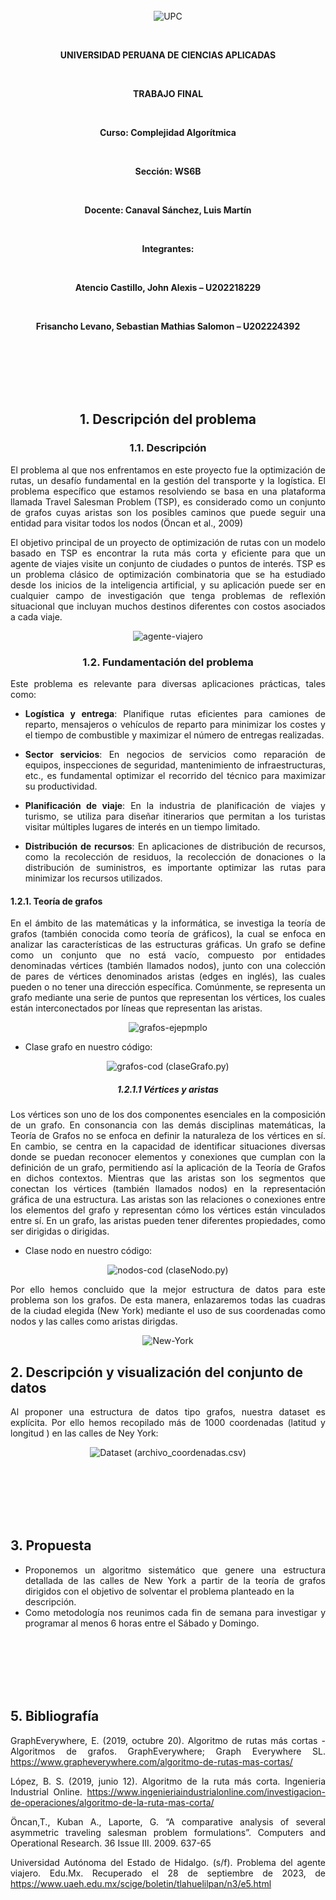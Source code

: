 <br>
<br>
<br>

<p align="center">
  <img src="https://github.com/JohnAl14/TP-Complejidad-Algoritmica/blob/main/AlgComplexTF/archivos/upc.png" alt="UPC">
</p>

<br>

<p align="center"><strong>UNIVERSIDAD PERUANA DE CIENCIAS APLICADAS</strong></p>

<br>

<p align="center"><strong>TRABAJO FINAL</strong></p>

<br>

<p align="center"><strong>Curso: Complejidad Algorítmica</strong></p>

<br>

<p align="center"><strong>Sección: WS6B</strong></p>

<br>

<p align="center"><strong>Docente: Canaval Sánchez, Luis Martín</strong></p>

<br>

<p align="center"><strong>Integrantes:</strong></p>

<br>

<p align="center"><strong>Atencio Castillo, John Alexis – U202218229</strong></p>

<br>

<p align="center"><strong> Frisancho Levano, Sebastian Mathias Salomon – U202224392</strong></p>

<br>
<br>

<div style="text-align: center;">
<br>
<br>
<br>

## 1. Descripción del problema

### 1.1. Descripción

<div style="text-align: justify;">

El problema al que nos enfrentamos en este proyecto fue la optimización de rutas, un desafío fundamental en la gestión del transporte y la logística. El problema específico que estamos resolviendo se basa en una plataforma llamada Travel Salesman Problem (TSP), es considerado como un conjunto de grafos cuyas aristas son los posibles caminos que puede seguir una entidad para visitar todos los nodos (Öncan et al., 2009)

El objetivo principal de un proyecto de optimización de rutas con un modelo basado en  TSP es encontrar la ruta más corta y eficiente para que un agente de viajes visite un conjunto de ciudades o puntos de interés.  TSP es un problema clásico de optimización combinatoria que se ha  estudiado desde los inicios de la inteligencia artificial, y su aplicación puede ser en cualquier campo de investigación que tenga problemas de reflexión situacional que incluyan muchos destinos diferentes  con costos asociados a cada viaje.

<p align="center">
  <img src="https://github.com/JohnAl14/TP-Complejidad-Algoritmica/blob/main/AlgComplexTF/archivos/tsp-problema-del-agente-viajero.jpeg" alt="agente-viajero">
</p>

</div>

### 1.2. Fundamentación del problema

<div style="text-align: justify;">

Este problema es relevante para diversas aplicaciones prácticas, tales como:

  - **Logística y entrega**:
    Planifique rutas eficientes para camiones de reparto, mensajeros o vehículos de reparto para minimizar los costes y el tiempo de combustible  y maximizar el número de entregas realizadas.


  - **Sector servicios**:
    En negocios de servicios como reparación de equipos, inspecciones de seguridad, mantenimiento de infraestructuras, etc., es fundamental optimizar el recorrido del técnico para maximizar su productividad.


  - **Planificación de viaje**:
    En la industria de planificación de viajes y turismo, se utiliza para diseñar itinerarios que permitan a los turistas visitar múltiples lugares de interés en un tiempo limitado.


  - **Distribución de recursos**:
    En aplicaciones de distribución de recursos, como la recolección de residuos, la recolección de donaciones o la distribución de suministros, es importante optimizar las rutas para minimizar los recursos      utilizados.


#### 1.2.1. Teoría de grafos 


<div style="text-align: justify;">
  
En el ámbito de las matemáticas y la informática, se investiga la teoría de grafos (también conocida como teoría de gráficos), la cual se enfoca en analizar las características de las estructuras gráficas. Un grafo se define como un conjunto que no está vacío, compuesto por entidades denominadas vértices (también llamados nodos), junto con una colección de pares de vértices denominados aristas (edges en inglés), las cuales pueden o no tener una dirección específica. Comúnmente, se representa un grafo mediante una serie de puntos que representan los vértices, los cuales están interconectados por líneas que representan las aristas.

<p align="center">
  <img src="https://github.com/JohnAl14/TP-Complejidad-Algoritmica/blob/main/AlgComplexTF/archivos/400px-Connexe_et_pas_connexe.svg.png" alt="grafos-ejepmplo">
</p>

  - Clase grafo en nuestro código:
<p align="center">
  <img src="https://github.com/JohnAl14/TP-Complejidad-Algoritmica/blob/main/AlgComplexTF/archivos/clase-grafo.png" alt="grafos-cod">
  (claseGrafo.py)
</p>

</div>

</div>

##### 1.2.1.1 Vértices y aristas 

<div style="text-align: justify;">

Los vértices son uno de los dos componentes esenciales en la composición de un grafo. En consonancia con las demás disciplinas matemáticas, la Teoría de Grafos no se enfoca en definir la naturaleza de los vértices en sí. En cambio, se centra en la capacidad de identificar situaciones diversas donde se puedan reconocer elementos y conexiones que cumplan con la definición de un grafo, permitiendo así la aplicación de la Teoría de Grafos en dichos contextos.
Mientras que las aristas son los segmentos que conectan los vértices (también llamados nodos) en la representación gráfica de una estructura. Las aristas son las relaciones o conexiones entre los elementos del grafo y representan cómo los vértices están vinculados entre sí. En un grafo, las aristas pueden tener diferentes propiedades, como ser dirigidas o dirigidas.  


- Clase nodo en nuestro código:
<p align="center">
  <img src="https://github.com/JohnAl14/TP-Complejidad-Algoritmica/blob/main/AlgComplexTF/archivos/clase-nodo.png" alt="nodos-cod">
  (claseNodo.py)
</p>

Por ello hemos concluido que la mejor estructura de datos para este problema son los grafos. De esta manera, enlazaremos todas las cuadras de la ciudad elegida (New York) mediante el uso de sus coordenadas como nodos y las calles como aristas dirigdas. 



<p align="center">
  <img src="https://github.com/JohnAl14/TP-Complejidad-Algoritmica/blob/main/AlgComplexTF/archivos/image.png" alt="New-York">
</p>

</div>

</div>



## 2. Descripción y visualización del conjunto de datos

<div style="text-align: justify;">

Al proponer una estructura de datos tipo grafos, nuestra dataset es explícita. Por ello hemos recopilado más de 1000 coordenadas (latitud y longitud ) en las calles de Ney York:  

<p align="center";>
  <img src="https://github.com/JohnAl14/TP-Complejidad-Algoritmica/blob/main/AlgComplexTF/archivos/dataset.png" alt="Dataset">
  (archivo_coordenadas.csv)
</p>

</div>

<br>
<br>
<br>
<br>
<br>

## 3. Propuesta

<div style="text-align: justify;">

- Proponemos un algoritmo sistemático que genere una estructura detallada de las calles de New York  a partir de la teoría de grafos dirigidos con el objetivo de solventar el problema planteado en la       
  descripción.
- Como metodología nos reunimos cada fin de semana para investigar y programar al menos 6 horas entre el Sábado y Domingo. 

<br>
<br>
<br>
<br>
<br>

## 5. Bibliografía

<div style="text-align: justify;">

GraphEverywhere, E. (2019, octubre 20). Algoritmo de rutas más cortas - Algoritmos de grafos. GraphEverywhere; Graph Everywhere SL. https://www.grapheverywhere.com/algoritmo-de-rutas-mas-cortas/

López, B. S. (2019, junio 12). Algoritmo de la ruta más corta. Ingenieria Industrial Online. https://www.ingenieriaindustrialonline.com/investigacion-de-operaciones/algoritmo-de-la-ruta-mas-corta/

Öncan,T., Kuban A., Laporte, G. “A comparative analysis of several asymmetric traveling salesman problem formulations”. Computers and Operational Research. 36 Issue III. 2009. 637-65

Universidad Autónoma del Estado de Hidalgo. (s/f). Problema del agente viajero. Edu.Mx. Recuperado el 28 de septiembre de 2023, de https://www.uaeh.edu.mx/scige/boletin/tlahuelilpan/n3/e5.html


</div>

</div>

<br>
<br>
<br>
<br>
<br>

